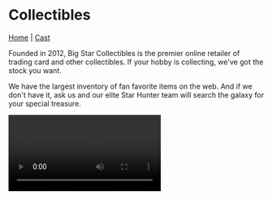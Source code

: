 # Collectibles
[Home](index.md) | [Cast](Cast.md) 


Founded in 2012, Big Star Collectibles is the premier online retailer of trading card and other collectibles. If your hobby is collecting, we've got the stock you want.

We have the largest inventory of fan favorite items on the web. And if we don't have it, ask us and our elite Star Hunter team will search the galaxy for your special treasure.

[//]: # "Vid 4.3: With just markdown on the website or wiki, viseo doesn't always work. Bc this Markdown will be processed into HTML "

<video src="images/video.mp4" controls>

---

## Disclaimer

Stargazers Aliens is a fictitious company created by <a class="text-secondary" href="https://www.linkedin.com/">LinkedIn Corporation</a>, or its affiliates, solely for the creation and development of <a class="text-secondary" href="https://www.linkedin.com/learning/">educational training</a> materials. Any resemblance to real products or services is purely coincidental. Information provided about the products or services is also fictitious and should not be construed as representative of actual products or services on the market in a similar product or service category.